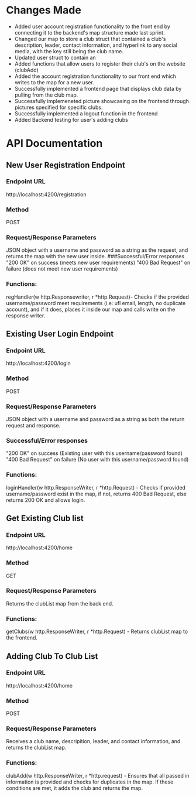 # Changes Made
* Added user account registration functionality to the front end by connecting it to the backend's map structure made last sprint.
* Changed our map to store a club struct that contained a club's description, leader, contact information, and hyperlink to any social media, with the key still being the club name.
* Updated user struct to contain an
* Added functions that allow users to register their club's on the website (clubAdd) 
* Added the account registration functionality to our front end which writes to the map for a new user.
* Successfully implemented a frontend page that displays club data by pulling from the club map.
* Successfully implemeneted picture showcasing on the frontend through pictures specified for specific clubs.
* Successfully implemented a logout function in the frontend
* Added Backend testing for user's adding clubs






# API Documentation
## New User Registration Endpoint
### Endpoint URL
http://localhost:4200/registration
### Method
POST
### Request/Response Parameters
JSON object with a username and password as a string as the request, and returns the map with the new user inside.
###Successful/Error responses
"200 OK" on success (meets new user requirements)
"400 Bad Request" on failure (does not meet new user requirements)
### Functions:
regHandler(w http.Responsewriter, r \*http.Request)- Checks if the provided username/password meet requirements (i.e: ufl email, length, no duplicate account), and if it does, places it inside our map and calls write on the response writer.

## Existing User Login Endpoint
### Endpoint URL
http://localhost:4200/login
### Method
POST
### Request/Response Parameters
JSON object with a username and password as a string as both the return request and response. 
### Successful/Error responses
"200 OK" on success (Existing user with this username/password found)
"400 Bad Request" on failure (No user with this username/password found)
### Functions:
loginHandler(w http.ResponseWriter, r \*http.Request) - Checks if provided username/password exist in the map, if not, returns 400 Bad Request, else returns 200 OK and allows login.

## Get Existing Club list
### Endpoint URL
http://localhost:4200/home
### Method
GET
### Request/Response Parameters
Returns the clubList map from the back end.
### Functions:
getClubs(w http.ResponseWriter, r \*http.Request) - Returns clubList map to the frontend. 

## Adding Club To Club List
### Endpoint URL
http://localhost:4200/home
### Method
POST
### Request/Response Parameters
Receives a club name, descripition, leader, and contact information, and returns the clubList map.
### Functions:
clubAdd(w http.ResponseWriter, r \*http.request) - Ensures that all passed in information is provided and checks for duplicates in the map. If these conditions are met, it adds the club and returns the map.
